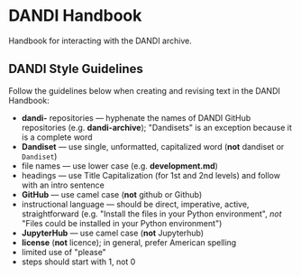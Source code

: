 # DANDI Handbook
Handbook for interacting with the DANDI archive.

## DANDI Style Guidelines

Follow the guidelines below when creating and revising text in the DANDI Handbook:

*	**dandi-** repositories — hyphenate the names of DANDI GitHub repositories (e.g. **dandi-archive**); "Dandisets" is an exception because it is a
complete word
*	**Dandiset**  — use single, unformatted, capitalized word (**not** dandiset or `Dandiset`)
*	file names — use lower case (e.g. **development.md**)
*	headings — use Title Capitalization (for 1st and 2nd levels) and follow with an intro sentence
*	**GitHub** — use camel case (**not** github or Github)
*	instructional language — should be direct, imperative, active, straightforward (e.g. "Install the files in your Python environment", *not* "Files could be installed in your Python environment")
*	**JupyterHub** — use camel case (**not** Jupyterhub)
*	**license** (**not** licence); in general, prefer American spelling
*	limited use of "please"
*	steps should start with 1, not 0
